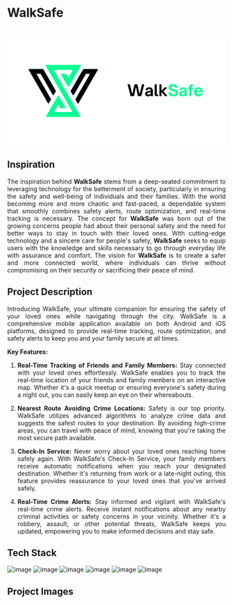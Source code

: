 # WalkSafe

<br/>

<div style="display: flex; flex-direction: row; justify-contents: center; width: 100%; align-items: center; background-color: white">
<div>
<a href="">
<img src="./docAssets/logoMain.png" alt="WalkSafe" style="width: ">
</a>
</div>

</div>

## Inspiration

<p style="text-align: justify; "> 
The inspiration behind <b>WalkSafe</b> stems from a deep-seated commitment to leveraging technology for the betterment of society, particularly in ensuring the safety and well-being of individuals and their families. With the world becoming more and more chaotic and fast-paced, a dependable system that smoothly combines safety alerts, route optimization, and real-time tracking is necessary. The concept for <b>WalkSafe</b> was born out of the growing concerns people had about their personal safety and the need for better ways to stay in touch with their loved ones. With cutting-edge technology and a sincere care for people's safety, <b>WalkSafe</b> seeks to equip users with the knowledge and skills necessary to go through everyday life with assurance and comfort. The vision for <b>WalkSafe</b> is to create a safer and more connected world, where individuals can thrive without compromising on their security or sacrificing their peace of mind.

</p>

## Project Description

<p style="text-align: justify; ">Introducing WalkSafe, your ultimate companion for ensuring the safety of your loved ones while navigating through the city. WalkSafe is a comprehensive mobile application available on both Android and iOS platforms, designed to provide real-time tracking, route optimization, and safety alerts to keep you and your family secure at all times.</p>

**Key Features:**

<div style="text-align: justify;">

1. **Real-Time Tracking of Friends and Family Members:**
   Stay connected with your loved ones effortlessly. WalkSafe enables you to track the real-time location of your friends and family members on an interactive map. Whether it's a quick meetup or ensuring everyone's safety during a night out, you can easily keep an eye on their whereabouts.

2. **Nearest Route Avoiding Crime Locations:**
   Safety is our top priority. WalkSafe utilizes advanced algorithms to analyze crime data and suggests the safest routes to your destination. By avoiding high-crime areas, you can travel with peace of mind, knowing that you're taking the most secure path available.

3. **Check-In Service:**
   Never worry about your loved ones reaching home safely again. With WalkSafe's Check-In Service, your family members receive automatic notifications when you reach your designated destination. Whether it's returning from work or a late-night outing, this feature provides reassurance to your loved ones that you've arrived safely.

4. **Real-Time Crime Alerts:**
   Stay informed and vigilant with WalkSafe's real-time crime alerts. Receive instant notifications about any nearby criminal activities or safety concerns in your vicinity. Whether it's a robbery, assault, or other potential threats, WalkSafe keeps you updated, empowering you to make informed decisions and stay safe.

</div>

## Tech Stack

<!-- ![image](https://img.shields.io/badge/JavaScript-323330?style=for-the-badge&logo=javascript&logoColor=F7DF1E) -->
<!-- ![image](https://img.shields.io/badge/HTML5-E34F26?style=for-the-badge&logo=html5&logoColor=white) -->
<!-- ![image](https://img.shields.io/badge/CSS3-1572B6?style=for-the-badge&logo=css3&logoColor=white) -->
<!-- ![image](https://img.shields.io/badge/json-5E5C5C?style=for-the-badge&logo=json&logoColor=white) -->
<!-- ![image](https://img.shields.io/badge/Bootstrap-563D7C?style=for-the-badge&logo=bootstrap&logoColor=white) -->

![image](https://img.shields.io/badge/Python-14354C?style=for-the-badge&logo=python&logoColor=white)
![image](https://img.shields.io/badge/React_Native-20232A?style=for-the-badge&logo=react&logoColor=61DAFB)
![image](https://img.shields.io/badge/Material--UI-0081CB?style=for-the-badge&logo=material-ui&logoColor=white)
![image](https://img.shields.io/badge/Flask-000000?style=for-the-badge&logo=flask&logoColor=white)
![image](https://img.shields.io/badge/Supabase-181818?style=for-the-badge&logo=supabase&logoColor=white)
![image](https://img.shields.io/badge/Google_Cloud-4285F4?style=for-the-badge&logo=google-cloud&logoColor=white)

## Project Images

<div align="center">

</div>

</div>

